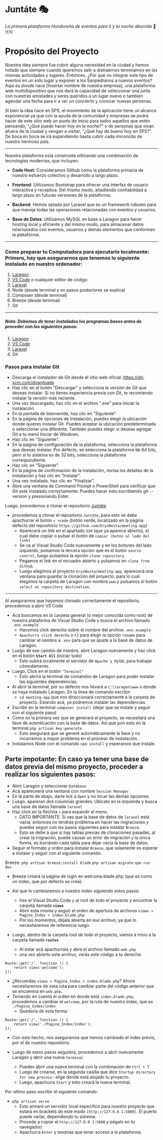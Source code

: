 # Juntáte 🎭
*La primera plataforma Hondureña de eventos para ti y tu noche aburrida* 🌃 🇭🇳


# Propósito del Proyecto

Nuestra idea siempre fue cubrir alguna necesidad en la ciudad y hemos notado que siempre cuando queremos salir a distraernos terminamos en las mismas actividades y lugares. Entonces, ¿Por qué no integrar este tipo de eventos en un solo lugar y exponer a los Sanpedranos a nuevos eventos? Aquí es donde nace [Insertar nombre de nuestra empresa], una plataforma web multidispositivo que nos dará la capacidad de seleccionar una junta con nuestras amistades y seres queridos a un lugar nuevo o también agendar una fecha para ir a ver un concierto y conocer nuevas personas. 

Si bien la idea nace en SPS, el movimiento de la aplicación tiene un alcance exponencial ya que con la ayuda de la comunidad y empresas se podrá hacer de este sitio web un punto de inicio para todos aquellos que estén pensando, "¿Qué puedo hacer hoy en la noche?" o de personas que vivan afuera de la ciudad y vengan a visitar, "¿Qué hay de bueno hoy en SPS?". De boca en boca se irá expandiendo hasta cubrir cada rinconcito de nuestro hermoso país. 

___

Nuestra plataforma está construida utilizando una combinación de tecnologías modernas, que incluyen:

- **Code Host**: Consideramos Github como la plataforma primaria de nuestro esfuerzo colectivo y desarrollo a largo plazo. 

- **Frontend**: Utilizamos Bootstrap para ofrecer una interfaz de usuario interactiva y receptiva. Del mismo modo, añadiendo confiabilidad a largo plazo en futuras versiones de la plataforma. 

- **Backend**: Hemos optado por Laravel que es un framework robusto para que maneje todas las operaciones relacionadas con eventos y usuarios.

- **Base de Datos**: Utilizamos MySQL en base a Laragon para hacer hosting local y eficiente y del mismo modo, para almacenar datos relacionados con eventos, usuarios y demás elementos que conforman la plataforma. 

___

### Como preparar tu Computadora para ejecutarlo localmente: Primero, hay que asegurarnos que tenemos lo siguiente instalado en nuestro ordenador: 

1. [Laragon](https://laragon.org/index.html)
2. [VS Code](https://code.visualstudio.com) o cualquier editor de código
3. [Laravel](https://laravel.com)
4. Node (desde terminal y en pasos posteriores se explica)
5. Composer (desde terminal)
6. Breeze (desde terminal)
7. Git
___

##### _Nota:_ Debemos de tener instalados los programas bases antes de proceder con los siguientes pasos:
1. [Laragon](https://laragon.org/index.html)
2. [VS Code](https://code.visualstudio.com) 
3. [Laravel](https://laravel.com)
4. Git 

### Pasos para instalar Git
+ Descarga el instalador de Git desde el sitio web oficial: <https://git-scm.com/downloads>
+ Haz clic en el botón "Descargar" y selecciona la versión de Git que deseas instalar. Si no tienes experiencia previa con Git, te recomiendo instalar la versión más reciente.
+ Una vez descargado, haz clic en el archivo ".exe" para iniciar la instalación.
+ En la pantalla de bienvenida, haz clic en "Siguiente".
+ En la página de opciones de instalación, puedes elegir la ubicación donde quieres instalar Git. Puedes aceptar la ubicación predeterminada o seleccionar una diferente. También puedes elegir si deseas agregar Git a tu menú Iniciar de Windows.
+ Haz clic en "Siguiente".
+ En la página de configuración de la plataforma, selecciona la plataforma que deseas instalar. Por defecto, se selecciona la plataforma de 64 bits, pero si tu sistema es de 32 bits, selecciona la plataforma correspondiente.
+ Haz clic en "Siguiente".
+ En la página de confirmación de la instalación, revisa los detalles de la instalación y haz clic en "Instalar".
+ Una vez instalado, haz clic en "Finalizar".
+ Abre una ventana de Command Prompt o PowerShell para verificar que Git esté instalado correctamente. Puedes hacer esto escribiendo git --version y presionando Enter.

Luego, procedemos a clonar el repositorio [Juntáte](https://github.com/EryxNosta/meeting-app)

+ procedemos a clonar el repositorio `Juntáte`, para esto se debe apachurrar el botón `< >code` (botón verde, localizado en la página defecto del repositorio `https://github.com/EryxNosta/meeting-app`)
    -  Aparecerá un link en el apartado `SSH` (que ya aparece abierto), el cual debe copiar o pulsar el botón de `copiar (botón al lado del link)`
    -  Se va al Visual Studio Code nuevamente y en los botones del lado izquierdo, pulsamos la tercera opción que es el botón `source control`, luego pulsamos la opción `clone repository`.
    - Pegamos el link en el recuadro abierto y pulsamos en `clone from Github`.
    - Luego elegimos el proyecto `EryxNosta/meeting-app`, aparecerá una ventana para guardar la clonación del proyecto, para lo cual elegimos la carpeta de Laragon con nombre `www` y pulsamos el botón `select as repository destination`.

***

Al asegurarnos que hayamos clonado correctamente el repositorio, procedemos a abrir VS Code

+ Acá buscamos en la carpeta general (o mejor conocida como root) de nuestra plataforma de Visual Studio Code y busca el archivo llamado `.env.example`
    - Hacemos click derecho sobre el nombre del archivo `.env.example`
    - `Apachurra click derecho` o `F2` para elegir la opción `rename` para cambiar el nombre a `.env` para que se ajuste a la base de datos de Laragon.  
+ Luego de ese cambio de nombre, abre Laragon nuevamente y haz click en el botón **`Start All`** (iniciar todo)
  - Esto subirá localmente el servidor de `Apache y MySQL` para trabajar cómodamente.
+  Luego, Click en el botón `"Terminal"`
    - Esto abrirá la terminal de comandos de Laragon para poder instalar las siguientes dependencias. 
+  Al abrir la terminal, por su defecto nos llevará a `C:\laragon\www` o donde se haya instalado Laragon. En la línea de comando escribir:
    - `cd meeting-app` que nos direccionará correctamente a la carpeta de proyecto. Estando acá, ya podremos instalar las dependencias.       
+  Escribir en la terminal `composer install` (dejar que se instale y seguir con el siguiente paso)
+  Como es la primera vez que se generará el proyecto, se necesitará una llave de autenticación con la base de datos. Así que pon esto en la terminal `php artisan key:generate`
    - Esto asegurará que se generé automáticamente la llave y no incurramos a mayor problema en el proceso de instalación.
+  Instalamos Node con el comando `npm install` y esperamos que instale.

## Parte impotante: En caso ya tener una base de datos previa del mismo proyecto, proceder a realizar los siguientes pasos:
+  Abrir Laragon y seleccionar `Database`
+  Acá apareceerá una ventana con nombre `Session Manager`
+  En la parte de abajo, darle lick a `Open` y no tocar las demás opciones.
+  Luego, apareran dos columnas grandes. Ubícate en la izquierda y busca una base de datos llamada `laravel`
+  Haz click en la flechita `>` para expandir el menu.
    - DATO IMPORTANTE: Si ves que la base de datos de `laravel` está vacía, entonces no tendrás problema en hacer las migraciones y puedes seguir con los pasos siguientes para instalar `Breeze`.
    - Esto se debe a que si hay tablas previas de clonaciones pasadas, al crear la migración, puede causar un error de migración y la única forma, es borrándo cada tabla para dejar vacía la base de datos.
+  Seguir el formato y orden para instalar `Breeze`, que solamente es esperar a instalar y seguir con el siguiente comando: 

Breeze:
    `php artisan breeze:install blade` 
    `php artisan migrate`
    `npm run dev`
+ Breeze creará la página de login en welcome.blade.php (que es como un index, que por defecto se crea).
+ Así que lo cambiaremos a nuestro index siguiendo estos pasos:
    - Irse al Visual Studio Code y al root de todo el proyecto y encontrar la carpeta llamada **`views`**
    - Abrir esta misma y seguir el orden de apertura de archivos `views > Pagina_Index > index.blade.php`
    - Por los momentos, déjala abierta en ese archivo, ya que lo necesitaremos de referencia luego.
 
+ Luego, dentro de la carpeta root de todo el proyecto, vamos a irnos a la carpeta llamada  **`routes`**
    - Al estar acá apachurrala y abre el archivo llamado `web.php`
    - una vez abierto este archivo, verás este código a tu derecha:  
```
Route::get('/', function () {
    return view('welcome');
});
```
+ ¿Recuerdas  `views > Pagina_Index > index.blade.php`? Ahora necesitaremos de esta ruta para cambiar parte del código anterior que se encuentra en `web.php`. 
+ Teniendo en cuenta el orden en donde está `index.blade.php`, procedemos a cambiar el `welcome`, por la ruta de nuestro index, que es `./Pagina_Index/index`
    - Quedaría de esta forma:
```
Route::get('/', function () {
    return view('./Pagina_Index/index');
});
```
+ Con esto hecho, nos aseguramos que hemos cambiado el index previo, por el de nuestro repositorio. 

+ Luego de estos pasos seguidos, procedemos a abrir nuevamente Laragon y abrir una nueva `terminal`
    - Puedes abrir una nueva terminal con la combinación de `Ctrl + T` 
    - Luego de crearse, en la segunda casilla que dice `Startup directory for new process:` elige donde está alojado tu proyecto. 
    - Luego, apachurra `Start` y esto creará la nueva terminal. 

Por ultimo paso escribir el siguiente comando:
+ `php artisan serve`
    - Esto armará un servidor local específico para nuestro proyecto que estará en brackets de este modo `[http://127.0.0.1:5000]`. El puerto puede variar, dependiendo tu sistema.
    - Procede a copiar el `http://127.0.0.1:5000` y pégalo en tu navegador/
    - Apachurra `Enter` y tendrías que tener acceso a la plataforma. 
